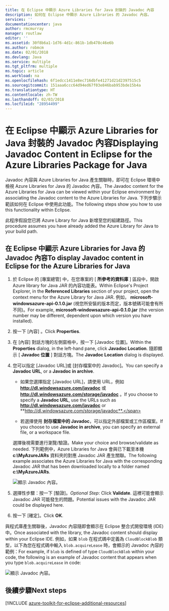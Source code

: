 ```yaml
---
title: 在 Eclipse 中顯示 Azure Libraries for Java 封裝的 Javadoc 內容
description: 如何在 Eclipse 中顯示 Azure Libraries 的 Javadoc 內容。
services: ''
documentationcenter: java
author: rmcmurray
manager: routlaw
editor: ''
ms.assetid: 30f8b6a1-1d76-4d1c-861b-1db478c46e6b
ms.author: robmcm
ms.date: 02/01/2018
ms.devlang: Java
ms.service: multiple
ms.tgt_pltfrm: multiple
ms.topic: article
ms.workload: na
ms.openlocfilehash: 6f1edcc1411e8ec716dbfe41271d21d2397515c5
ms.sourcegitcommit: 151aaa6ccc64d94ed67f03e846bab953bde15b4a
ms.translationtype: HT
ms.contentlocale: zh-TW
ms.lasthandoff: 02/03/2018
ms.locfileid: "28954499"
---
```

# <a name="displaying-javadoc-content-in-eclipse-for-the-azure-libraries-package-for-java"></a><span data-ttu-id="00f90-103">在 Eclipse 中顯示 Azure Libraries for Java 封裝的 Javadoc 內容</span><span class="sxs-lookup"><span data-stu-id="00f90-103">Displaying Javadoc Content in Eclipse for the Azure Libraries Package for Java</span></span>

<span data-ttu-id="00f90-104">Javadoc 內容與 Azure Libraries for Java 產生關聯時，即可在 Eclipse 環境中檢視 Azure Libraries for Java 的 Javadoc 內容。</span><span class="sxs-lookup"><span data-stu-id="00f90-104">The Javadoc content for the Azure Libraries for Java can be viewed within your Eclipse environment by associating the Javadoc content to the Azure Libraries for Java.</span></span> <span data-ttu-id="00f90-105">下列步驟示範該如何在 Eclipse 中使用此功能。</span><span class="sxs-lookup"><span data-stu-id="00f90-105">The following steps show you how to use this functionality within Eclipse.</span></span>

<span data-ttu-id="00f90-106">此程序假設您已將 Azure Library for Java 新增至您的組建路徑。</span><span class="sxs-lookup"><span data-stu-id="00f90-106">This procedure assumes you have already added the Azure Library for Java to your build path.</span></span>

## <a name="to-display-javadoc-content-in-eclipse-for-the-azure-libraries-for-java"></a><span data-ttu-id="00f90-107">在 Eclipse 中顯示 Azure Libraries for Java 的 Javadoc 內容</span><span class="sxs-lookup"><span data-stu-id="00f90-107">To display Javadoc content in Eclipse for the Azure Libraries for Java</span></span>

1. <span data-ttu-id="00f90-108">於 Eclipse 的 [專案總管] 中，在您專案的 [ **所參考的資料庫** ] 區段中，開啟 Azure library for Java JAR 的內容功能表。</span><span class="sxs-lookup"><span data-stu-id="00f90-108">Within Eclipse's Project Explorer, in the **Referenced Libraries** section of your project, open the context menu for the Azure Library for Java JAR.</span></span> <span data-ttu-id="00f90-109">例如， **microsoft-windowsazure-api-0.1.0.jar** (視您所安裝的版本而定，版本號碼可能會有所不同)。</span><span class="sxs-lookup"><span data-stu-id="00f90-109">For example, **microsoft-windowsazure-api-0.1.0.jar** (the version number may be different, dependent upon which version you have installed).</span></span>

1. <span data-ttu-id="00f90-110">按一下 [內容] 。</span><span class="sxs-lookup"><span data-stu-id="00f90-110">Click **Properties**.</span></span>

1. <span data-ttu-id="00f90-111">在 [內容] 對話方塊的左側窗格中，按一下 [Javadoc 位置]。</span><span class="sxs-lookup"><span data-stu-id="00f90-111">Within the **Properties** dialog, in the left-hand pane, click **Javadoc Location**.</span></span> <span data-ttu-id="00f90-112">隨即顯示 [ **Javadoc 位置** ] 對話方塊。</span><span class="sxs-lookup"><span data-stu-id="00f90-112">The **Javadoc Location** dialog is displayed.</span></span>

1. <span data-ttu-id="00f90-113">您可以指定 [Javadoc URL]或 [封存檔案中的 Javadoc]。</span><span class="sxs-lookup"><span data-stu-id="00f90-113">You can specify a **Javadoc URL**, or a **Javadoc in archive**.</span></span>

   * <span data-ttu-id="00f90-114">如果您選擇指定 [Javadoc URL]，請使用 URL，例如 **http://dl.windowsazure.com/javadoc** 或 **http://dl.windowsazure.com/storage/javadoc** 。</span><span class="sxs-lookup"><span data-stu-id="00f90-114">If you choose to specify a **Javadoc URL**, use the URLs such as **http://dl.windowsazure.com/javadoc** or **http://dl.windowsazure.com/storage/javadoc**.</span></span>

   * <span data-ttu-id="00f90-115">若選擇使用 **封存檔案中的 Javadoc**，可以指定外部檔案或工作區檔案。</span><span class="sxs-lookup"><span data-stu-id="00f90-115">If you choose to use **Javadoc in archive**, you can specify an external file, or a workspace file.</span></span>

   <span data-ttu-id="00f90-116">選擇後視需要進行瀏覽/驗證。</span><span class="sxs-lookup"><span data-stu-id="00f90-116">Make your choice and browse/validate as needed.</span></span> <span data-ttu-id="00f90-117">下列範例中，Azure Libraries for Java 會與已下載至本機 **c:\MyAzureJARs** 資料夾的對應 Javadoc JAR 產生關聯。</span><span class="sxs-lookup"><span data-stu-id="00f90-117">The following example associates the Azure Libraries for Java with the corresponding Javadoc JAR that has been downloaded locally to a folder named **c:\MyAzureJARs**.</span></span>

   ![顯示 Javadoc 內容。][ic553487]

1. <span data-ttu-id="00f90-119">選擇性步驟：按一下 [驗證]。</span><span class="sxs-lookup"><span data-stu-id="00f90-119">*Optional Step*: Click **Validate**.</span></span> <span data-ttu-id="00f90-120">這裡可能會顯示 Javadoc JAR 可能發生的問題。</span><span class="sxs-lookup"><span data-stu-id="00f90-120">Potential issues with the Javadoc JAR could be displayed here.</span></span>

1. <span data-ttu-id="00f90-121">按一下 [確定]。</span><span class="sxs-lookup"><span data-stu-id="00f90-121">Click **OK**.</span></span>

<span data-ttu-id="00f90-122">與程式庫產生關聯後，Javadoc 內容隨即會顯示在 Eclipse 整合式開發環境 (IDE) 中。</span><span class="sxs-lookup"><span data-stu-id="00f90-122">Once associated with the library, the Javadoc content should display within your Eclipse IDE.</span></span> <span data-ttu-id="00f90-123">例如，如果 `blob` 在程式碼中定義為 `CloudBlockBlob` 類型，以下為您在程式碼中輸入 `blob.acquireLease` 時，會顯示的 Javadoc 內容的範例：</span><span class="sxs-lookup"><span data-stu-id="00f90-123">For example, if `blob` is defined of type `CloudBlockBlob` within your code, the following is an example of Javadoc content that appears when you type `blob.acquireLease` in code:</span></span>

![顯示 Javadoc 內容。][ic553488]

## <a name="next-steps"></a><span data-ttu-id="00f90-125">後續步驟</span><span class="sxs-lookup"><span data-stu-id="00f90-125">Next steps</span></span>

[!INCLUDE [azure-toolkit-for-eclipse-additional-resources](../includes/azure-toolkit-for-eclipse-additional-resources.md)]

<!-- URL List -->

<!-- Legacy MSDN URL = https://msdn.microsoft.com/library/azure/hh698319.aspx -->

<!-- IMG List -->

[ic553487]: media/azure-toolkit-for-eclipse-displaying-javadoc-content-for-azure-libraries/ic553487.png
[ic553488]: media/azure-toolkit-for-eclipse-displaying-javadoc-content-for-azure-libraries/ic553488.png

